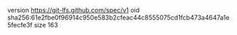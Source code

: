 version https://git-lfs.github.com/spec/v1
oid sha256:61e2fbe0f96914c950e583b2cfeac44c8555075cd1fcb473a4647a1e5fecfe3f
size 163
